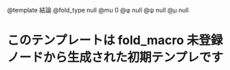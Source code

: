 @template 結論
@fold_type null
@mu 0
@φ null
@ψ null
@μ null

# このテンプレートは fold_macro 未登録ノードから生成された初期テンプレです

